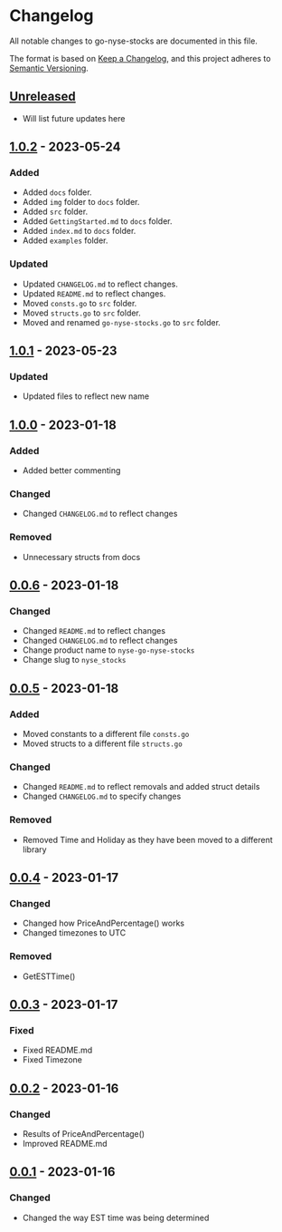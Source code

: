 # Changelog

All notable changes to go-nyse-stocks are documented in this file.

The format is based on [Keep a Changelog], and this project adheres to [Semantic Versioning].

## [Unreleased]

- Will list future updates here

## [1.0.2] - 2023-05-24

### Added

- Added `docs` folder.
- Added `img` folder to `docs` folder.
- Added `src` folder.
- Added `GettingStarted.md` to `docs` folder.
- Added `index.md` to `docs` folder.
- Added `examples` folder.

### Updated

- Updated `CHANGELOG.md` to reflect changes.
- Updated `README.md` to reflect changes.
- Moved `consts.go` to `src` folder.
- Moved `structs.go` to `src` folder.
- Moved and renamed `go-nyse-stocks.go` to `src` folder.

## [1.0.1] - 2023-05-23

### Updated

- Updated files to reflect new name

## [1.0.0] - 2023-01-18

### Added

- Added better commenting

### Changed

- Changed `CHANGELOG.md` to reflect changes

### Removed

- Unnecessary structs from docs

## [0.0.6] - 2023-01-18

### Changed

- Changed `README.md` to reflect changes
- Changed `CHANGELOG.md` to reflect changes
- Change product name to `nyse-go-nyse-stocks`
- Change slug to `nyse_stocks`

## [0.0.5] - 2023-01-18

### Added

- Moved constants to a different file `consts.go`
- Moved structs to a different file `structs.go`

### Changed

- Changed `README.md` to reflect removals and added struct details
- Changed `CHANGELOG.md` to specify changes

### Removed

- Removed Time and Holiday as they have been moved to a different library

## [0.0.4] - 2023-01-17

### Changed

- Changed how PriceAndPercentage() works
- Changed timezones to UTC

### Removed

- GetESTTime()

## [0.0.3] - 2023-01-17

### Fixed

- Fixed README.md
- Fixed Timezone

## [0.0.2] - 2023-01-16

### Changed

- Results of PriceAndPercentage()
- Improved README.md

## [0.0.1] - 2023-01-16

### Changed

- Changed the way EST time was being determined

<!-- Links -->
[Keep a Changelog]: https://keepachangelog.com/en/1.1.0/
[Semantic Versioning]: https://semver.org/

<!-- Versions -->
[unreleased]: https://github.com/ggoodwin/go-nyse-stocks/compare/v1.0.2...DEVELOP
[1.0.2]: https://github.com/ggoodwin/go-nyse-stocks/compare/v1.0.1...v1.0.2
[1.0.1]: https://github.com/ggoodwin/go-nyse-stocks/compare/v1.0.0...v1.0.1
[1.0.0]: https://github.com/ggoodwin/go-nyse-stocks/compare/v0.0.6...v1.0.0
[0.0.6]: https://github.com/ggoodwin/go-nyse-stocks/compare/v0.0.5...v0.0.6
[0.0.5]: https://github.com/ggoodwin/go-nyse-stocks/compare/v0.0.4...v0.0.5
[0.0.4]: https://github.com/ggoodwin/go-nyse-stocks/compare/v0.0.3...v0.0.4
[0.0.3]: https://github.com/ggoodwin/go-nyse-stocks/compare/v0.0.2...v0.0.3
[0.0.2]: https://github.com/ggoodwin/go-nyse-stocks/compare/v0.0.1...v0.0.2
[0.0.1]: https://github.com/ggoodwin/go-nyse-stocks/releases/tag/v0.0.1
